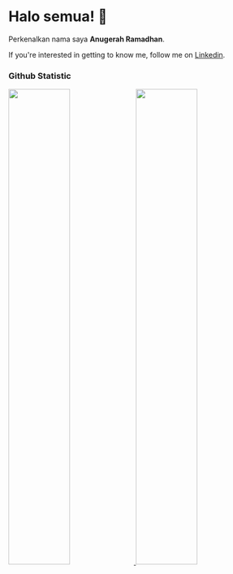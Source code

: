 # Halo semua! 👋

Perkenalkan nama saya **Anugerah Ramadhan**.

If you're interested in getting to know me, follow me on [Linkedin](https://id.linkedin.com/in/anugerah-r).

### Github Statistic
<p align="left">
<a href="https://github.com/Parad0x404">
  <img width="49%" src="https://github-readme-stats-eight-theta.vercel.app/api?username=parad0x404&show_icons=true&theme=radical&include_all_commits=true&count_private=true"/>
  <img width="49%" src="https://github-readme-stats-eight-theta.vercel.app/api/top-langs/?username=parad0x404&layout=compact&langs_count=8&theme=radical"/>
</a>
</p>

<!--
**Parad0x404/Parad0x404** is a ✨ _special_ ✨ repository because its `README.md` (this file) appears on your GitHub profile.

Here are some ideas to get you started:

- 🔭 I’m currently working on ...
- 🌱 I’m currently learning ...
- 👯 I’m looking to collaborate on ...
- 🤔 I’m looking for help with ...
- 💬 Ask me about ...
- 📫 How to reach me: ...
- 😄 Pronouns: ...
- ⚡ Fun fact: ...
-->
